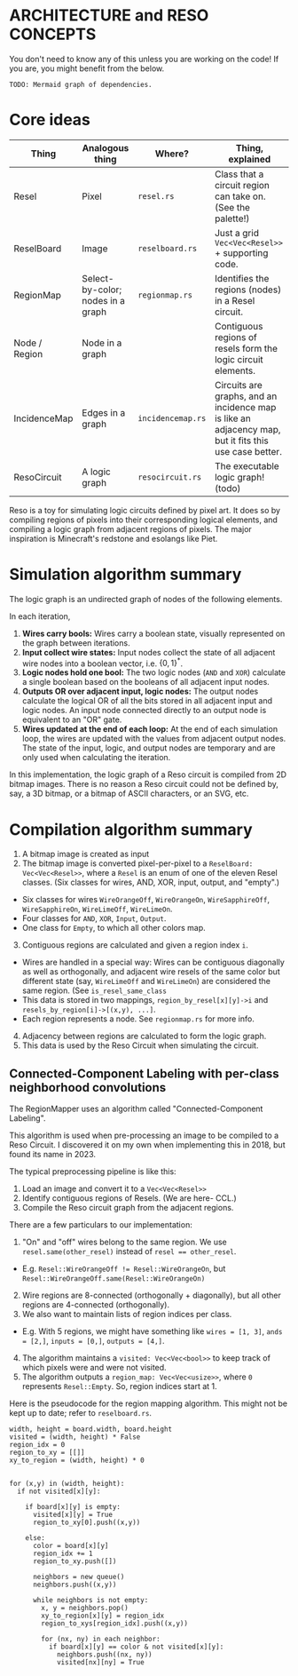 ARCHITECTURE and RESO CONCEPTS
===

You don't need to know any of this unless you are working on the code! If you are, you might benefit from the below.

```
TODO: Mermaid graph of dependencies.
```


# Core ideas

| Thing | Analogous thing | Where?                 | Thing, explained |
| ----- | --------------- | ---------------------- | ---------------- |
| Resel | Pixel           | `resel.rs` | Class that a circuit region can take on. (See the palette!) |
| ReselBoard | Image      | `reselboard.rs` | Just a grid `Vec<Vec<Resel>>` + supporting code. |
| RegionMap  | Select-by-color; nodes in a graph | `regionmap.rs` | Identifies the regions (nodes) in a Resel circuit. |
| Node / Region | Node in a graph | | Contiguous regions of resels form the logic circuit elements.
| IncidenceMap | Edges in a graph | `incidencemap.rs` | Circuits are graphs, and an incidence map is like an adjacency map, but it fits this use case better. |
| ResoCircuit | A logic graph | `resocircuit.rs` | The executable logic graph! (todo)

Reso is a toy for simulating logic circuits defined by pixel art. It does so by compiling regions of pixels into their corresponding logical elements, and compiling a logic graph from adjacent regions of pixels. The major inspiration is Minecraft's redstone and esolangs like Piet.

# Simulation algorithm summary

The logic graph is an undirected graph of nodes of the following elements.

In each iteration, 
1. **Wires carry bools:** Wires carry a boolean state, visually represented on the graph between iterations.
2. **Input collect wire states:** Input nodes collect the state of all adjacent wire nodes into a boolean vector, i.e. $\{0,1\}^*$.
3. **Logic nodes hold one bool:** The two logic nodes (`AND` and `XOR`) calculate a single boolean based on the booleans of all adjacent input nodes.
4. **Outputs OR over adjacent input, logic nodes:** The output nodes calculate the logical OR of all the bits stored in all adjacent input and logic nodes. An input node connected directly to an output node is equivalent to an "OR" gate.
5. **Wires updated at the end of each loop:** At the end of each simulation loop, the wires are updated with the values from adjacent output nodes. The state of the input, logic, and output nodes are temporary and are only used when calculating the iteration.

In this implementation, the logic graph of a Reso circuit is compiled from 2D  bitmap images. There is no reason a Reso circuit could not be defined by, say, a 3D bitmap, or a bitmap of ASCII characters, or an SVG, etc. 

# Compilation algorithm summary

1. A bitmap image is created as input
2. The bitmap image is converted pixel-per-pixel to a `ReselBoard: Vec<Vec<Resel>>`, where a `Resel` is an enum of one of the eleven Resel classes. (Six classes for wires, AND, XOR, input, output, and "empty".)
  - Six classes for wires `WireOrangeOff`, `WireOrangeOn`, `WireSapphireOff`, `WireSapphireOn`, `WireLimeOff`, `WireLimeOn`.
  - Four classes for `AND`, `XOR`, `Input`, `Output`.
  - One class for `Empty`, to which all other colors map.
3. Contiguous regions are calculated and given a region index `i`.
  - Wires are handled in a special way: Wires can be contiguous diagonally as well as orthogonally, and adjacent wire resels of the same color but different state (say, `WireLimeOff` and `WireLimeOn`) are considered the same region. (See `is_resel_same_class`
  - This data is stored in two mappings, `region_by_resel[x][y]->i` and  `resels_by_region[i]->[(x,y), ...]`.
  - Each region represents a node. See `regionmap.rs` for more info.
4. Adjacency between regions are calculated to form the logic graph.
5. This data is used by the Reso Circuit when simulating the circuit. 


## Connected-Component Labeling with per-class neighborhood convolutions

The RegionMapper uses an algorithm called "Connected-Component Labeling".

This algorithm is used when pre-processing an image to be compiled to a Reso Circuit. I discovered it on my own when implementing this in 2018, but found its name in 2023.

The typical preprocessing pipeline is like this:

1. Load an image and convert it to a `Vec<Vec<Resel>>`
2. Identify contiguous regions of Resels. (We are here- CCL.)
3. Compile the Reso circuit graph from the adjacent regions.

There are a few particulars to our implementation:

1. "On" and "off" wires belong to the same region. We use `resel.same(other_resel)` instead of `resel == other_resel`.
  - E.g. `Resel::WireOrangeOff != Resel::WireOrangeOn`, but `Resel::WireOrangeOff.same(Resel::WireOrangeOn)`
2. Wire regions are 8-connected (orthogonally + diagonally), but all other regions are 4-connected (orthogonally).
3. We also want to maintain lists of region indices per class.
  - E.g. With 5 regions, we might have something like `wires = [1, 3]`, `ands = [2,]`, `inputs = [0,]`, `outputs = [4,]`.
4. The algorithm maintains a `visited: Vec<Vec<bool>>` to keep track of which pixels were and were not visited.
5. The algorithm outputs a `region_map: Vec<Vec<usize>>`, where `0` represents `Resel::Empty`. So, region indices start at 1.

Here is the pseudocode for the region mapping algorithm. This might not be kept up to date; refer to `reselboard.rs`.

```
width, height = board.width, board.height
visited = (width, height) * False
region_idx = 0
region_to_xy = [[]]
xy_to_region = (width, height) * 0


for (x,y) in (width, height):
  if not visited[x][y]:
  
    if board[x][y] is empty:
      visited[x][y] = True
      region_to_xy[0].push((x,y))

    else:
      color = board[x][y]
      region_idx += 1
      region_to_xy.push([])

      neighbors = new queue()
      neighbors.push((x,y))

      while neighbors is not empty:
        x, y = neighbors.pop()
        xy_to_region[x][y] = region_idx
        region_to_xys[region_idx].push((x,y))

        for (nx, ny) in each neighbor:
          if board[x][y] == color & not visited[x][y]:
            neighbors.push((nx, ny))
            visited[nx][ny] = True
```

